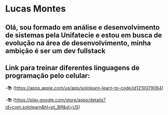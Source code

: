 # Lucas Montes

## Olá, sou formado em análise e desenvolvimento de sistemas pela Unifatecie e estou em busca de evolução na área de desenvolvimento, minha ambição é ser um dev fullstack

## Link para treinar diferentes linguagens de programação pelo celular: 

-📚 (https://apps.apple.com/us/app/sololearn-learn-to-code/id1210079064)

-📚 (https://play.google.com/store/apps/details?id=com.sololearn&hl=pt_BR&gl=US)